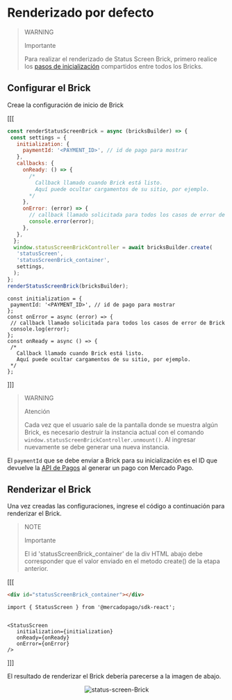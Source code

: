 # Renderizado por defecto

> WARNING
>
> Importante
>
> Para realizar el renderizado de Status Screen Brick, primero realice los [pasos de inicialización](/developers/es/docs/checkout-bricks/common-initialization) compartidos entre todos los Bricks. 

## Configurar el Brick

Creae la configuración de inicio de Brick

[[[
```Javascript
const renderStatusScreenBrick = async (bricksBuilder) => {
 const settings = {
   initialization: {
     paymentId: '<PAYMENT_ID>', // id de pago para mostrar
   },
   callbacks: {
     onReady: () => {
       /*
         Callback llamado cuando Brick está listo.
         Aquí puede ocultar cargamentos de su sitio, por ejemplo.
       */
     },
     onError: (error) => {
       // callback llamado solicitada para todos los casos de error de Brick
       console.error(error);
     },
   },
  };
  window.statusScreenBrickController = await bricksBuilder.create(
   'statusScreen',
   'statusScreenBrick_container',
   settings,
  );  
};
renderStatusScreenBrick(bricksBuilder);
```
```react-jsx
const initialization = {
 paymentId: '<PAYMENT_ID>', // id de pago para mostrar
};
const onError = async (error) => {
 // callback llamado solicitada para todos los casos de error de Brick
 console.log(error);
};
const onReady = async () => {
 /*
   Callback llamado cuando Brick está listo.
   Aquí puede ocultar cargamentos de su sitio, por ejemplo.
 */
};
```
]]]

> WARNING
> 
> Atención
>
> Cada vez que el usuario sale de la pantalla donde se muestra algún Brick, es necesario destruir la instancia actual con el comando `window.statusScreenBrickController.unmount()`. Al ingresar nuevamente se debe generar una nueva instancia.

El `paymentId` que se debe enviar a Brick para su inicialización es el ID que devuelve la [API de Pagos](/developers/pt/reference/payments/_payments/post) al generar un pago con Mercado Pago.

## Renderizar el Brick

Una vez creadas las configuraciones, ingrese el código a continuación para renderizar el Brick. 

> NOTE
>
> Importante
>
> El id 'statusScreenBrick_container' de la div HTML abajo debe corresponder que el valor enviado en el metodo create() de la etapa anterior.

[[[
```html
<div id="statusScreenBrick_container"></div>
```
```react-jsx
import { StatusScreen } from '@mercadopago/sdk-react';


<StatusScreen
   initialization={initialization}
   onReady={onReady}
   onError={onError}
/>
```
]]]

El resultado de renderizar el Brick debería parecerse a la imagen de abajo.

<center>

![status-screen-Brick](checkout-bricks/status-screen-brick-es.jpg)

</center>